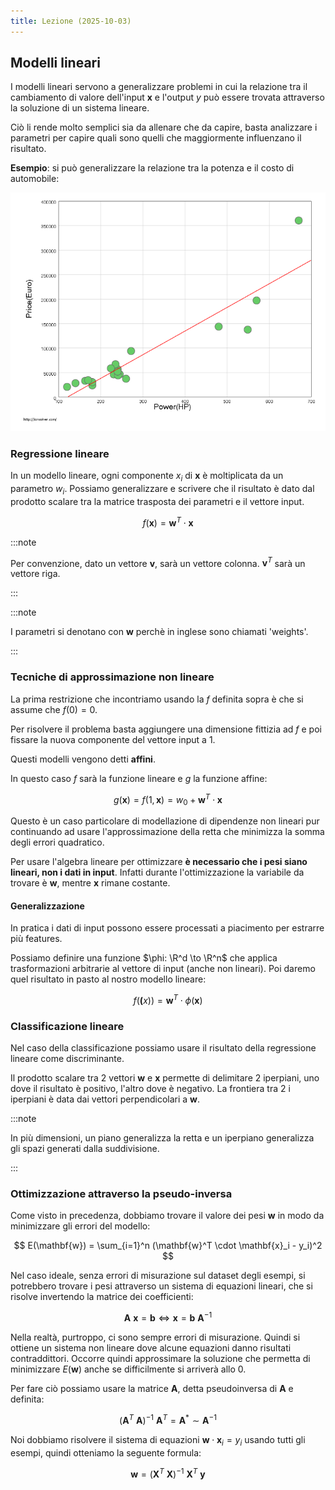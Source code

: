 ```yaml
---
title: Lezione (2025-10-03)
---
```


## Modelli lineari

I modelli lineari servono a generalizzare problemi in cui la relazione tra il
cambiamento di valore dell'input $\mathbf{x}$ e l'output $y$ può essere trovata
attraverso la soluzione di un sistema lineare.

Ciò li rende molto semplici sia da allenare che da capire, basta analizzare i
parametri per capire quali sono quelli che maggiormente influenzano il
risultato.

**Esempio**: si può generalizzare la relazione tra la potenza e il costo di
automobile:

![Grafico retta della media](../../../../../images/introduzione-al-machine-learning/grafico-retta-media-tra-punti.png)

### Regressione lineare

In un modello lineare, ogni componente $x_i$ di $\mathbf{x}$ è moltiplicata da
un parametro $w_i$. Possiamo generalizzare e scrivere che il risultato è dato
dal prodotto scalare tra la matrice trasposta dei parametri e il vettore input.

$$
f(\mathbf{x}) = \mathbf{w}^T \cdot \mathbf{x}
$$

:::note

Per convenzione, dato un vettore $\mathbf{v}$, sarà un vettore colonna.
$\mathbf{v}^T$ sarà un vettore riga.

:::

:::note

I parametri si denotano con $\mathbf{w}$ perchè in inglese sono chiamati
'weights'.

:::

### Tecniche di approssimazione non lineare

La prima restrizione che incontriamo usando la $f$ definita sopra è che si
assume che $f(0) = 0$.

Per risolvere il problema basta aggiungere una dimensione fittizia ad $f$ e poi
fissare la nuova componente del vettore input a 1.

Questi modelli vengono detti **affini**.

In questo caso $f$ sarà la funzione lineare e $g$ la funzione affine:

$$
g(\mathbf{x}) = f(1, \mathbf{x}) = w_0 + \mathbf{w}^T \cdot \mathbf{x}
$$

Questo è un caso particolare di modellazione di dipendenze non lineari pur
continuando ad usare l'approssimazione della retta che minimizza la somma degli
errori quadratico.

Per usare l'algebra lineare per ottimizzare **è necessario che i pesi siano
lineari, non i dati in input**. Infatti durante l'ottimizzazione la variabile da
trovare è $\mathbf{w}$, mentre $\mathbf{x}$ rimane costante.

#### Generalizzazione

In pratica i dati di input possono essere processati a piacimento per estrarre
più features.

Possiamo definire una funzione $\phi: \R^d \to \R^n$ che applica trasformazioni
arbitrarie al vettore di input (anche non lineari). Poi daremo quel risultato in
pasto al nostro modello lineare:

$$
f(\mathbf(x)) = \mathbf{w}^T \cdot \phi(\mathbf{x})
$$

### Classificazione lineare

Nel caso della classificazione possiamo usare il risultato della regressione
lineare come discriminante.

Il prodotto scalare tra 2 vettori $\mathbf{w}$ e $\mathbf{x}$ permette di
delimitare 2 iperpiani, uno dove il risultato è positivo, l'altro dove è
negativo. La frontiera tra 2 i iperpiani è data dai vettori perpendicolari a
$\mathbf{w}$.

:::note

In più dimensioni, un piano generalizza la retta e un iperpiano generalizza gli
spazi generati dalla suddivisione.

:::

### Ottimizzazione attraverso la pseudo-inversa

Come visto in precedenza, dobbiamo trovare il valore dei pesi $\mathbf{w}$ in
modo da minimizzare gli errori del modello:

$$
E(\mathbf{w}) = \sum_{i=1}^n (\mathbf{w}^T \cdot \mathbf{x}_i - y_i)^2
$$

Nel caso ideale, senza errori di misurazione sul dataset degli esempi, si
potrebbero trovare i pesi attraverso un sistema di equazioni lineari, che si
risolve invertendo la matrice dei coefficienti:

$$
\mathbf{A}\ \mathbf{x} = \mathbf{b} \iff \mathbf{x} = \mathbf{b}\ \mathbf{A}^{-1}
$$

Nella realtà, purtroppo, ci sono sempre errori di misurazione. Quindi si ottiene
un sistema non lineare dove alcune equazioni danno risultati contraddittori.
Occorre quindi approssimare la soluzione che permetta di minimizzare
$E(\mathbf{w})$ anche se difficilmente si arriverà allo $0$.

Per fare ciò possiamo usare la matrice $\mathbf{A}$, detta pseudoinversa di
$\mathbf{A}$ e definita:

$$
(\mathbf{A}^T\ \mathbf{A})^{-1}\ \mathbf{A}^T = \mathbf{A}^{*} \sim \mathbf{A}^{-1}
$$

Noi dobbiamo risolvere il sistema di equazioni
$\mathbf{w} \cdot \mathbf{x}_i = y_i$ usando tutti gli esempi, quindi otteniamo
la seguente formula:

$$
\mathbf{w} = (\mathbf{X}^T\ \mathbf{X})^{-1}\ \mathbf{X}^T\ \mathbf{y}
$$
